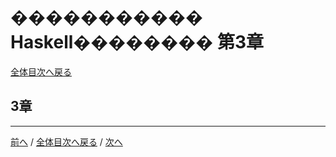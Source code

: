 # ����������� Haskell�������� 第3章
[全体目次へ戻る](index.md)

## 3章

***

[前へ](c2.md) /
[全体目次へ戻る](index.md) /
[次へ](c4.md)
